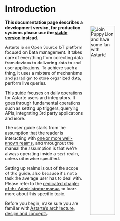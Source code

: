 <!--
Copyright 2018-2024 SECO Mind Srl

SPDX-License-Identifier: Apache-2.0
-->

# Introduction

<img align="right" src="assets/mascot_developer.svg" style="border:20px solid transparent" alt="Join Puppy Lion and have some fun with Astarte!" width="40%" />

**This documentation page describes a development version, for production systems please use the [stable version](https://docs.astarte-platform.org/latest) instead.**

Astarte is an Open Source IoT platform focused on Data management. It takes care of everything from collecting data from devices to delivering data to end-user applications. To achieve such a thing, it uses a mixture of mechanisms and paradigm to store organized data, perform live queries.

This guide focuses on daily operations for Astarte users and integrators. It goes through fundamental operations such as setting up triggers, querying APIs, integrating 3rd party applications and more.

The user guide starts from the assumption that the reader is interacting with [one or more well-known realms](010-design_principles.html#realms-and-multitenancy), and throughout the manual the assumption is that we're always operating inside a `test` realm, unless otherwise specified.

Setting up realms is out of the scope of this guide, also because it's not a task the average user has to deal with. Please refer to the [dedicated chapter of the Administrator manual](070-manage_realms.html) to learn more about this specific topic.

Before you begin, make sure you are familiar with [Astarte's architecture, design and concepts](001-intro_architecture.html).
